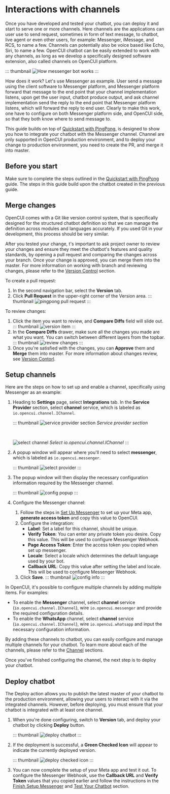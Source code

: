 # Interactions with channels

Once you have developed and tested your chatbot, you can deploy it and start to serve one or more channels. Here channels are the applications can user use to send request, sometimes in form of text message, to chatbot, live agent or even other users, for example: Messenger, iMessage, and RCS, to name a few. Channels can potentially also be voice based like Echo, Siri, to name a few. OpenCUI chatbot can be easily extended to work with any channels, as long as we develop a specifically designed software extension, also called channels on OpenCUI platform. 

::: thumbnail
![How messenger bot works](/images/guide/how-messenger-bot-works.png)
:::

How does it work? Let's use Messenger as example. User send a message using the client software to Messenger platform, and Messenger platform forward that message to the end point that your channel implementation listens, upon get the user input, chatbot produce output, and ask channel implementation send the reply to the end point that Messenger platform listens, which will forward the reply to end user. Clearly to make this work, one have to configure on both Messenger platform side, and OpenCUI side, so that they both know where to send message to. 

This guide builds on top of [Quickstart with PingPong](pingpong.md), is designed to show you how to integrate your chatbot with the Messenger channel. Channel are only supported in OpenCUI production environment, and to deploy your change to production environment, you need to create the PR, and merge it into master.

## Before you start
Make sure to complete the steps outlined in the [Quickstart with PingPong](./pingpong.md) guide. The steps in this guide build upon the chatbot created in the previous guide.

## Merge changes
OpenCUI comes with a Git like version control system, that is specifically designed for the structured chatbot definition so that we can manage the definition across modules and languages accurately. If you used Git in your development, this process should be very similar.

After you tested your change, t's important to ask project owner to review your changes and ensure they meet the chatbot's features and quality standards, by opening a pull request and comparing the changes across your branch. Once your change is approved, you can merge them into the master. For more information on working with branch and reviewing changes, please refer to the [Version Control](../reference/platform/versioncontrol.md) section.

To create a pull request:
1. In the second navigation bar, select the **Version** tab.
2. Click **Pull Request** in the upper-right corner of the Version area.
::: thumbnail
![pingpong pull request](/images/guide/pingpong/pingpong_pull_request.png)
:::

To review changes: 
1. Click the item you want to review, and **Compare Diffs** field will slide out.
   ::: thumbnail
   ![version item](/images/guide/pingpong/version_item.png)
   :::
2. In the **Compare Diffs** drawer, make sure all the changes you made are what you want. You can switch between different layers from the topbar.
   ::: thumbnail
   ![review changes](/images/guide/pingpong/review_changes.png)
   :::
3. Once you're satisfied with the changes, you can **Approve** them and **Merge** them into master. For more information about changes review, see [Version Contorl](../reference/platform/versioncontrol.md).

## Setup channels

Here are the steps on how to set up and enable a channel, specifically using Messenger as an example:

1. Heading to **Settings** page, select **Integrations** tab. In the **Service Provider** section, select **channel** service, which is labeled as `io.opencui.channel.IChannel`.

   ::: thumbnail
   ![service provider section](/images/guide/pingpong/service_provider_section.png)
   *Service provider section*

   <br>

   ![select channel](/images/guide/pingpong/select_channel.png)
   *Select io.opencui.channel.IChannel*
   :::

2. A popup window will appear where you'll need to select **messenger**, which is labeled as `io.opencui.messenger`.

   ::: thumbnail
   ![select provider](/images/guide/pingpong/select_provider.png)
   :::

3. The popup window will then display the necessary configuration information required by the Messenger channel.

   ::: thumbnail
   ![config popup](/images/guide/pingpong/config_popup.png)
   :::

4. Configure the Messenger channel:
   1. Follow the steps in [Set Up Messenger](../reference/channels/messenger.md#set-up-messenger) to set up your Meta app, **generate access token** and copy this value to OpenCUI.
   2. Configure the integration: 
      - **Label**: Set a label for this channel, should be unique. 
      - **Verify Token**: You can enter any private token you desire. Copy this value. This will be used to configure Messenger Webhook.
      - **Page Access Token**: Enter the access token you copied when set up messenger.
      - **Locale**: Select a locale which determines the default language used by your bot.
      - **Callback URL**: Copy this value after setting the label and locale. This will be used to configure Messenger Webhook.
   3. Click **Save**.
      ::: thumbnail
      ![config info](/images/guide/pingpong/config_info.png)
      :::

In OpenCUI, it's possible to configure multiple channels by adding multiple items. For examples:
- To enable the **Messenger** channel, select **channel** service (`io.opencui.channel.IChannel`), wire `io.opencui.messenger` and provide the required configuration details.
- To enable the **WhatsApp** channel, select **channel** service (`io.opencui.channel.IChannel`), wire `io.opencui.whatsapp` and input the necessary configuration information.

By adding these channels to chatbot, you can easily configure and manage multiple channels for your chatbot. To learn more about each of the channels, please refer to the [Channel](../reference/channels/overview.md) sections.

Once you've finished configuring the channel, the next step is to deploy your chatbot.

## Deploy chatbot

The Deploy action allows you to publish the latest master of your chatbot to the production environment, allowing your users to interact with it via the integrated channels. However, before deploying, you must ensure that your chatbot is integrated with at least one channel.

1. When you're done configuring, switch to **Version** tab, and deploy your chatbot by clicking **Deploy** button.

   ::: thumbnail
   ![deploy chatbot](/images/guide/pingpong/deploy_chatbot.png)
   :::

2. If the deployment is successful, a **Green Checked Icon** will appear to indicate the currently deployed version. 

   ::: thumbnail
   ![deploy checked icon](/images/guide/pingpong/deploy_checked_icon.png)
   :::

3. You can now complete the setup of your Meta app and test it out. To configure the Messenger Webhook, use the **Callback URL** and **Verify Token** values that you copied earlier and follow the instructions in the [Finish Setup Messenger](../reference/channels/messenger.md#finish-setup-messenger) and [Test Your Chatbot](../reference/channels/messenger.md#test-your-chatbot) section.
